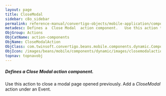 ```yaml
---
layout: page
title: CloseModal
sidebar: c8o_sidebar
permalink: reference-manual/convertigo-objects/mobile-application/components/action-components/closemodal/
metadesc: Defines a  Close Modal  action component.   Use this action to close a modal page opened previously. Add a  CloseModal  action under an Event.
ObjGroup: Actions
ObjCatName: action-components
ObjName: CloseModalAction
ObjClass: com.twinsoft.convertigo.beans.mobile.components.dynamic.ComponentManager$1
ObjIcon: /images/beans/mobile/components/dynamic/images/closemodalaction_color_32x32.png
topnav: topnavobj
---
```

##### Defines a <i>Close Modal</i> action component. 
 Use this action to close a modal page opened previously.
Add a <i>CloseModal</i> action under an Event.

